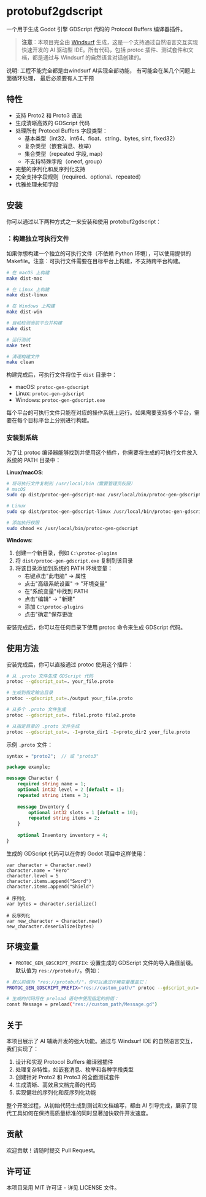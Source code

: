 # protobuf2gdscript

一个用于生成 Godot 引擎 GDScript 代码的 Protocol Buffers 编译器插件。

> **注意**：本项目完全由 [Windsurf](https://codeium.com/windsurf) 生成，这是一个支持通过自然语言交互实现快速开发的 AI 驱动型 IDE。所有代码，包括 protoc 插件、测试套件和文档，都是通过与 Windsurf 的自然语言对话创建的。

说明: 工程不能完全都是由windsurf AI实现全部功能， 有可能会在某几个问题上面循环处理， 最后必须要有人工干预 

## 特性

- 支持 Proto2 和 Proto3 语法
- 生成清晰高效的 GDScript 代码
- 处理所有 Protocol Buffers 字段类型：
  - 基本类型（int32、int64、float、string、bytes, sint, fixed32）
  - 复杂类型（嵌套消息、枚举）
  - 集合类型（repeated 字段, map）
  - 不支持特殊字段（oneof, group）
- 完整的序列化和反序列化支持
- 完全支持字段规则（required、optional、repeated）
- 优雅处理未知字段

## 安装

你可以通过以下两种方式之一来安装和使用 protobuf2gdscript：

### ：构建独立可执行文件

如果你想构建一个独立的可执行文件（不依赖 Python 环境），可以使用提供的 Makefile。注意：可执行文件需要在目标平台上构建，不支持跨平台构建。

```bash
# 在 macOS 上构建
make dist-mac

# 在 Linux 上构建
make dist-linux

# 在 Windows 上构建
make dist-win

# 自动检测当前平台并构建
make dist

# 运行测试
make test

# 清理构建文件
make clean
```

构建完成后，可执行文件将位于 `dist` 目录中：
- macOS: `protoc-gen-gdscript`
- Linux: `protoc-gen-gdscript`
- Windows: `protoc-gen-gdscript.exe`

每个平台的可执行文件只能在对应的操作系统上运行。如果需要支持多个平台，需要在每个目标平台上分别进行构建。

### 安装到系统

为了让 protoc 编译器能够找到并使用这个插件，你需要将生成的可执行文件放入系统的 PATH 目录中：

**Linux/macOS**:
```bash
# 将可执行文件复制到 /usr/local/bin（需要管理员权限）
# macOS
sudo cp dist/protoc-gen-gdscript-mac /usr/local/bin/protoc-gen-gdscript

# Linux
sudo cp dist/protoc-gen-gdscript-linux /usr/local/bin/protoc-gen-gdscript

# 添加执行权限
sudo chmod +x /usr/local/bin/protoc-gen-gdscript
```

**Windows**:
1. 创建一个新目录，例如 `C:\protoc-plugins`
2. 将 `dist/protoc-gen-gdscript.exe` 复制到该目录
3. 将该目录添加到系统的 PATH 环境变量：
   - 右键点击"此电脑" -> 属性
   - 点击"高级系统设置" -> "环境变量"
   - 在"系统变量"中找到 PATH
   - 点击"编辑" -> "新建"
   - 添加 `C:\protoc-plugins`
   - 点击"确定"保存更改

安装完成后，你可以在任何目录下使用 protoc 命令来生成 GDScript 代码。

## 使用方法

安装完成后，你可以直接通过 protoc 使用这个插件：

```bash
# 从 .proto 文件生成 GDScript 代码
protoc --gdscript_out=. your_file.proto

# 生成到指定输出目录
protoc --gdscript_out=./output your_file.proto

# 从多个 .proto 文件生成
protoc --gdscript_out=. file1.proto file2.proto

# 从指定目录的 .proto 文件生成
protoc --gdscript_out=. -I=proto_dir1 -I=proto_dir2 your_file.proto
```

示例 `.proto` 文件：

```protobuf
syntax = "proto2";  // 或 "proto3"

package example;

message Character {
    required string name = 1;
    optional int32 level = 2 [default = 1];
    repeated string items = 3;
    
    message Inventory {
        optional int32 slots = 1 [default = 10];
        repeated string items = 2;
    }
    
    optional Inventory inventory = 4;
}
```

生成的 GDScript 代码可以在你的 Godot 项目中这样使用：

```gdscript
var character = Character.new()
character.name = "Hero"
character.level = 5
character.items.append("Sword")
character.items.append("Shield")

# 序列化
var bytes = character.serialize()

# 反序列化
var new_character = Character.new()
new_character.deserialize(bytes)
```

## 环境变量

- `PROTOC_GEN_GDSCRIPT_PREFIX`: 设置生成的 GDScript 文件的导入路径前缀。默认值为 `res://protobuf/`。例如：

```bash
# 默认前缀为 "res://protobuf/"，你可以通过环境变量覆盖它：
PROTOC_GEN_GDSCRIPT_PREFIX="res://custom_path/" protoc --gdscript_out=. your_file.proto

# 生成的代码将在 preload 语句中使用指定的前缀：
const Message = preload("res://custom_path/Message.gd")
```

## 关于

本项目展示了 AI 辅助开发的强大功能。通过与 Windsurf IDE 的自然语言交互，我们实现了：

1. 设计和实现 Protocol Buffers 编译器插件
2. 处理复杂特性，如嵌套消息、枚举和各种字段类型
3. 创建针对 Proto2 和 Proto3 的全面测试套件
4. 生成清晰、高效且文档完善的代码
5. 实现健壮的序列化和反序列化功能

整个开发过程，从初始代码生成到测试和文档编写，都由 AI 引导完成，展示了现代工具如何在保持高质量标准的同时显著加快软件开发速度。

## 贡献

欢迎贡献！请随时提交 Pull Request。

## 许可证

本项目采用 MIT 许可证 - 详见 LICENSE 文件。
